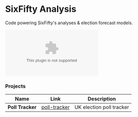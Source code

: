 # SixFifty Analysis
Code powering SixFifty's analyses &amp; election forecast models.

![Poll tracker (600x300)](https://s3-eu-west-1.amazonaws.com/sixfifty/polls-600x300.csv "Poll tracker (600x300)")

### Projects
| Name | Link | Description |
| -- | -- | -- |
| **Poll Tracker** | [poll-tracker](poll-tracker) | UK election poll tracker |
